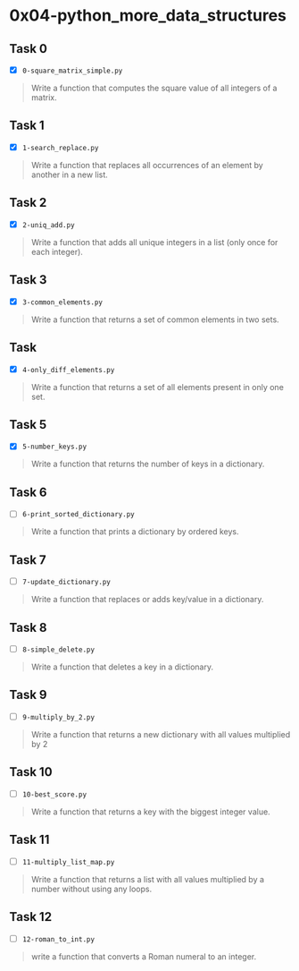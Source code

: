# 0x04-python_more_data_structures

## Task 0
- [x] `0-square_matrix_simple.py`
> Write a function that computes the square value of all integers of a matrix.

## Task 1
- [x] `1-search_replace.py`
> Write a function that replaces all occurrences of an element by another in a new list.

## Task 2
- [x] `2-uniq_add.py`
> Write a function that adds all unique integers in a list (only once for each integer).

## Task 3
- [x] `3-common_elements.py`
> Write a function that returns a set of common elements in two sets.

## Task
- [x] `4-only_diff_elements.py`
> Write a function that returns a set of all elements present in only one set.

## Task 5
- [x] `5-number_keys.py`
> Write a function that returns the number of keys in a dictionary.

## Task 6
- [ ] `6-print_sorted_dictionary.py`
> Write a function that prints a dictionary by ordered keys.

## Task 7
- [ ] `7-update_dictionary.py`
> Write a function that replaces or adds key/value in a dictionary.

## Task 8
- [ ] `8-simple_delete.py`
> Write a function that deletes a key in a dictionary.

## Task 9
- [ ] `9-multiply_by_2.py`
> Write a function that returns a new dictionary with all values multiplied by 2

## Task 10
- [ ] `10-best_score.py`
> Write a function that returns a key with the biggest integer value.

## Task 11
- [ ] `11-multiply_list_map.py`
> Write a function that returns a list with all values multiplied by a number without using any loops.

## Task 12
- [ ] `12-roman_to_int.py`
> write a function that converts a Roman numeral to an integer.

